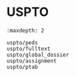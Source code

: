 # USPTO
```{toctree}
:maxdepth: 2

uspto/peds
uspto/fulltext
uspto/global_dossier
uspto/assignment
uspto/ptab

```